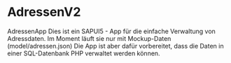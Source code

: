# AdressenV2
AdressenApp
Dies ist ein SAPUI5 - App für die einfache Verwaltung von Adressdaten.
Im Moment läuft sie nur mit Mockup-Daten (model/adressen.json)
Die App ist aber dafür vorbereitet, dass die Daten in einer SQL-Datenbank PHP verwaltet werden können.
